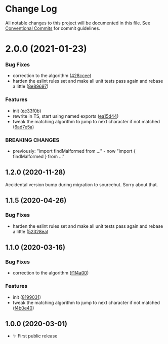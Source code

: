 # Change Log

All notable changes to this project will be documented in this file.
See [Conventional Commits](https://conventionalcommits.org) for commit guidelines.

# 2.0.0 (2021-01-23)


### Bug Fixes

* correction to the algorithm ([428ccee](https://github.com/codsen/codsen/commit/428ccee420bb9a5eb54891ca7c8cbdedf92e5b35))
* harden the eslint rules set and make all unit tests pass again and rebase a little ([8e89697](https://github.com/codsen/codsen/commit/8e89697adf69fa197d6fee95a89670bc3c321163))


### Features

* init ([ec33f0b](https://github.com/codsen/codsen/commit/ec33f0bc3774c1d24663c713818d0b8aa4257cab))
* rewrite in TS, start using named exports ([ea15d44](https://github.com/codsen/codsen/commit/ea15d447477dacbee1413c904fa2e2efc5681a93))
* tweak the matching algorithm to jump to next character if not matched ([6ad7e5a](https://github.com/codsen/codsen/commit/6ad7e5a33e0f595e00df0f9208d3fb07f74e24f1))


### BREAKING CHANGES

* previously: "import findMalformed from ..." - now "import { findMalformed } from
..."





## 1.2.0 (2020-11-28)

Accidental version bump during migration to sourcehut. Sorry about that.

## 1.1.5 (2020-04-26)

### Bug Fixes

- harden the eslint rules set and make all unit tests pass again and rebase a little ([52328ea](https://gitlab.com/codsen/codsen/commit/52328ea1f1a691513676d5bac259705ed61444d4))

## 1.1.0 (2020-03-16)

### Bug Fixes

- correction to the algorithm ([f1f4a00](https://gitlab.com/codsen/codsen/commit/f1f4a00c2a7dc43fbb13c1eff209beb12dfb0bd9))

### Features

- init ([8199031](https://gitlab.com/codsen/codsen/commit/81990319e699bfc0e3ecf8a7ee38ca8ce46c46a9))
- tweak the matching algorithm to jump to next character if not matched ([f4b0e40](https://gitlab.com/codsen/codsen/commit/f4b0e40729390b950adf7ebc45e01f0d75a34a4a))

## 1.0.0 (2020-03-01)

- ✨ First public release
